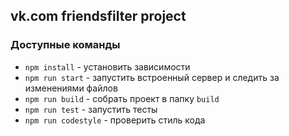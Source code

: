 ## vk.com friendsfilter project

### Доступные команды

* `npm install` - установить зависимости
* `npm run start` - запустить встроенный сервер и следить за изменениями файлов
* `npm run build` - собрать проект в папку `build`
* `npm run test` - запустить тесты
* `npm run codestyle` - проверить стиль кода
